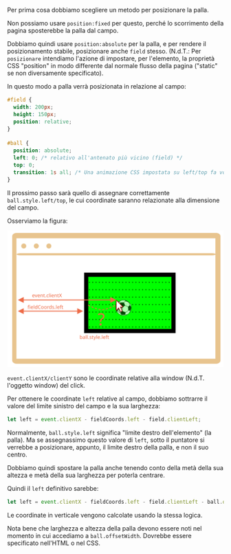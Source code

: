 
Per prima cosa dobbiamo scegliere un metodo per posizionare la palla.

Non possiamo usare `position:fixed` per questo, perché lo scorrimento della pagina sposterebbe la palla dal campo.

Dobbiamo quindi usare `position:absolute` per la palla, e per rendere il posizionamento stabile, posizionare anche `field` stesso.
(N.d.T.: Per `posizionare` intendiamo l'azione di impostare, per l'elemento, la proprietà CSS "position" in modo differente dal normale flusso della pagina ("static" se non diversamente specificato). 

In questo modo a palla verrà posizionata in relazione al campo:

```css
#field {
  width: 200px;
  height: 150px;
  position: relative;
}

#ball {
  position: absolute;
  left: 0; /* relativo all'antenato più vicino (field) */
  top: 0;
  transition: 1s all; /* Una animazione CSS impostata su left/top fa volare la palla */
}
```

Il prossimo passo sarà quello di assegnare correttamente `ball.style.left/top`, le cui coordinate saranno relazionate alla dimensione del campo.

Osserviamo la figura:

![](move-ball-coords.svg)

`event.clientX/clientY` sono le coordinate relative alla window (N.d.T. l'oggetto window) del click.

Per ottenere le coordinate `left` relative al campo, dobbiamo sottrarre il valore del limite sinistro del campo e la sua larghezza:

```js
let left = event.clientX - fieldCoords.left - field.clientLeft;
```

Normalmente, `ball.style.left` significa "limite destro dell'elemento" (la palla). Ma se assegnassimo questo valore di `left`, sotto il puntatore si verrebbe a posizionare, appunto, il limite destro della palla, e non il suo centro.

Dobbiamo quindi spostare la palla anche tenendo conto della metà della sua altezza e metà della sua larghezza per poterla centrare.

Quindi il `left` definitivo sarebbe:

```js
let left = event.clientX - fieldCoords.left - field.clientLeft - ball.offsetWidth/2;
```

Le coordinate in verticale vengono calcolate usando la stessa logica. 

Nota bene che larghezza e altezza della palla devono essere noti nel momento in cui accediamo a  `ball.offsetWidth`. Dovrebbe essere specificato nell'HTML o nel CSS.
